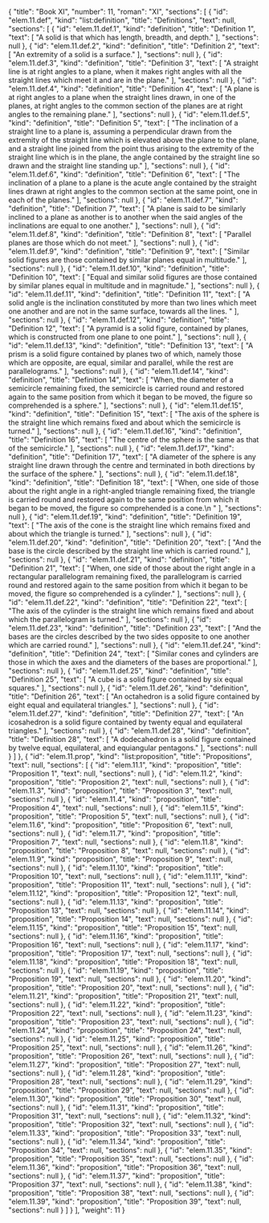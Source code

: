 {
  "title": "Book XI",
  "number": 11,
  "roman": "XI",
  "sections": [
    {
      "id": "elem.11.def",
      "kind": "list:definition",
      "title": "Definitions",
      "text": null,
      "sections": [
        {
          "id": "elem.11.def.1",
          "kind": "definition",
          "title": "Definition 1",
          "text": [
            "A solid is that which has length, breadth, and depth."
          ],
          "sections": null
        },
        {
          "id": "elem.11.def.2",
          "kind": "definition",
          "title": "Definition 2",
          "text": [
            "An extremity of a solid is a surface."
          ],
          "sections": null
        },
        {
          "id": "elem.11.def.3",
          "kind": "definition",
          "title": "Definition 3",
          "text": [
            "A straight line is at right angles to a plane, when it makes right angles with all the straight lines which meet it and are in the plane."
          ],
          "sections": null
        },
        {
          "id": "elem.11.def.4",
          "kind": "definition",
          "title": "Definition 4",
          "text": [
            "A plane is at right angles to a plane when the straight lines drawn, in one of the planes, at right angles to the common section of the planes are at right angles to the remaining plane."
          ],
          "sections": null
        },
        {
          "id": "elem.11.def.5",
          "kind": "definition",
          "title": "Definition 5",
          "text": [
            "The inclination of a straight line to a plane is, assuming a perpendicular drawn from the extremity of the straight line which is elevated above the plane to the plane, and a straight line joined from the point thus arising to the extremity of the straight line which is in the plane, the angle contained by the straight line so drawn and the straight line standing up."
          ],
          "sections": null
        },
        {
          "id": "elem.11.def.6",
          "kind": "definition",
          "title": "Definition 6",
          "text": [
            "The inclination of a plane to a plane is the acute angle contained by the straight lines drawn at right angles to the common section at the same point, one in each of the planes."
          ],
          "sections": null
        },
        {
          "id": "elem.11.def.7",
          "kind": "definition",
          "title": "Definition 7",
          "text": [
            "A plane is said to be similarly inclined to a plane as another is to another when the said angles of the inclinations are equal to one another."
          ],
          "sections": null
        },
        {
          "id": "elem.11.def.8",
          "kind": "definition",
          "title": "Definition 8",
          "text": [
            "Parallel planes are those which do not meet."
          ],
          "sections": null
        },
        {
          "id": "elem.11.def.9",
          "kind": "definition",
          "title": "Definition 9",
          "text": [
            "Similar solid figures are those contained by similar planes equal in multitude."
          ],
          "sections": null
        },
        {
          "id": "elem.11.def.10",
          "kind": "definition",
          "title": "Definition 10",
          "text": [
            "Equal and similar solid figures are those contained by similar planes equal in multitude and in magnitude."
          ],
          "sections": null
        },
        {
          "id": "elem.11.def.11",
          "kind": "definition",
          "title": "Definition 11",
          "text": [
            "A solid angle is the inclination constituted by more than two lines which meet one another and are not in the same surface, towards all the lines. "
          ],
          "sections": null
        },
        {
          "id": "elem.11.def.12",
          "kind": "definition",
          "title": "Definition 12",
          "text": [
            "A pyramid is a solid figure, contained by planes, which is constructed from one plane to one point."
          ],
          "sections": null
        },
        {
          "id": "elem.11.def.13",
          "kind": "definition",
          "title": "Definition 13",
          "text": [
            "A prism is a solid figure contained by planes two of which, namely those which are opposite, are equal, similar and parallel, while the rest are parallelograms."
          ],
          "sections": null
        },
        {
          "id": "elem.11.def.14",
          "kind": "definition",
          "title": "Definition 14",
          "text": [
            "When, the diameter of a semicircle remaining fixed, the semicircle is carried round and restored again to the same position from which it began to be moved, the figure so comprehended is a sphere."
          ],
          "sections": null
        },
        {
          "id": "elem.11.def.15",
          "kind": "definition",
          "title": "Definition 15",
          "text": [
            "The axis of the sphere is the straight line which remains fixed and about which the semicircle is turned."
          ],
          "sections": null
        },
        {
          "id": "elem.11.def.16",
          "kind": "definition",
          "title": "Definition 16",
          "text": [
            "The centre of the sphere is the same as that of the semicircle."
          ],
          "sections": null
        },
        {
          "id": "elem.11.def.17",
          "kind": "definition",
          "title": "Definition 17",
          "text": [
            "A diameter of the sphere is any straight line drawn through the centre and terminated in both directions by the surface of the sphere."
          ],
          "sections": null
        },
        {
          "id": "elem.11.def.18",
          "kind": "definition",
          "title": "Definition 18",
          "text": [
            "When, one side of those about the right angle in a right-angled triangle remaining fixed, the triangle is carried round and restored again to the same position from which it began to be moved, the figure so comprehended is a cone.\n      "
          ],
          "sections": null
        },
        {
          "id": "elem.11.def.19",
          "kind": "definition",
          "title": "Definition 19",
          "text": [
            "The axis of the cone is the straight line which remains fixed and about which the triangle is turned."
          ],
          "sections": null
        },
        {
          "id": "elem.11.def.20",
          "kind": "definition",
          "title": "Definition 20",
          "text": [
            "And the base is the circle described by the straight line which is carried round."
          ],
          "sections": null
        },
        {
          "id": "elem.11.def.21",
          "kind": "definition",
          "title": "Definition 21",
          "text": [
            "When, one side of those about the right angle in a rectangular parallelogram remaining fixed, the parallelogram is carried round and restored again to the same position from which it began to be moved, the figure so comprehended is a cylinder."
          ],
          "sections": null
        },
        {
          "id": "elem.11.def.22",
          "kind": "definition",
          "title": "Definition 22",
          "text": [
            "The axis of the cylinder is the straight line which remains fixed and about which the parallelogram is turned."
          ],
          "sections": null
        },
        {
          "id": "elem.11.def.23",
          "kind": "definition",
          "title": "Definition 23",
          "text": [
            "And the bases are the circles described by the two sides opposite to one another which are carried round."
          ],
          "sections": null
        },
        {
          "id": "elem.11.def.24",
          "kind": "definition",
          "title": "Definition 24",
          "text": [
            "Similar cones and cylinders are those in which the axes and the diameters of the bases are proportional."
          ],
          "sections": null
        },
        {
          "id": "elem.11.def.25",
          "kind": "definition",
          "title": "Definition 25",
          "text": [
            "A cube is a solid figure contained by six equal squares."
          ],
          "sections": null
        },
        {
          "id": "elem.11.def.26",
          "kind": "definition",
          "title": "Definition 26",
          "text": [
            "An octahedron is a solid figure contained by eight equal and equilateral triangles."
          ],
          "sections": null
        },
        {
          "id": "elem.11.def.27",
          "kind": "definition",
          "title": "Definition 27",
          "text": [
            "An icosahedron is a solid figure contained by twenty equal and equilateral triangles."
          ],
          "sections": null
        },
        {
          "id": "elem.11.def.28",
          "kind": "definition",
          "title": "Definition 28",
          "text": [
            "A dodecahedron is a solid figure contained by twelve equal, equilateral, and equiangular pentagons."
          ],
          "sections": null
        }
      ]
    },
    {
      "id": "elem.11.prop",
      "kind": "list:proposition",
      "title": "Propositions",
      "text": null,
      "sections": [
        {
          "id": "elem.11.1",
          "kind": "proposition",
          "title": "Proposition 1",
          "text": null,
          "sections": null
        },
        {
          "id": "elem.11.2",
          "kind": "proposition",
          "title": "Proposition 2",
          "text": null,
          "sections": null
        },
        {
          "id": "elem.11.3",
          "kind": "proposition",
          "title": "Proposition 3",
          "text": null,
          "sections": null
        },
        {
          "id": "elem.11.4",
          "kind": "proposition",
          "title": "Proposition 4",
          "text": null,
          "sections": null
        },
        {
          "id": "elem.11.5",
          "kind": "proposition",
          "title": "Proposition 5",
          "text": null,
          "sections": null
        },
        {
          "id": "elem.11.6",
          "kind": "proposition",
          "title": "Proposition 6",
          "text": null,
          "sections": null
        },
        {
          "id": "elem.11.7",
          "kind": "proposition",
          "title": "Proposition 7",
          "text": null,
          "sections": null
        },
        {
          "id": "elem.11.8",
          "kind": "proposition",
          "title": "Proposition 8",
          "text": null,
          "sections": null
        },
        {
          "id": "elem.11.9",
          "kind": "proposition",
          "title": "Proposition 9",
          "text": null,
          "sections": null
        },
        {
          "id": "elem.11.10",
          "kind": "proposition",
          "title": "Proposition 10",
          "text": null,
          "sections": null
        },
        {
          "id": "elem.11.11",
          "kind": "proposition",
          "title": "Proposition 11",
          "text": null,
          "sections": null
        },
        {
          "id": "elem.11.12",
          "kind": "proposition",
          "title": "Proposition 12",
          "text": null,
          "sections": null
        },
        {
          "id": "elem.11.13",
          "kind": "proposition",
          "title": "Proposition 13",
          "text": null,
          "sections": null
        },
        {
          "id": "elem.11.14",
          "kind": "proposition",
          "title": "Proposition 14",
          "text": null,
          "sections": null
        },
        {
          "id": "elem.11.15",
          "kind": "proposition",
          "title": "Proposition 15",
          "text": null,
          "sections": null
        },
        {
          "id": "elem.11.16",
          "kind": "proposition",
          "title": "Proposition 16",
          "text": null,
          "sections": null
        },
        {
          "id": "elem.11.17",
          "kind": "proposition",
          "title": "Proposition 17",
          "text": null,
          "sections": null
        },
        {
          "id": "elem.11.18",
          "kind": "proposition",
          "title": "Proposition 18",
          "text": null,
          "sections": null
        },
        {
          "id": "elem.11.19",
          "kind": "proposition",
          "title": "Proposition 19",
          "text": null,
          "sections": null
        },
        {
          "id": "elem.11.20",
          "kind": "proposition",
          "title": "Proposition 20",
          "text": null,
          "sections": null
        },
        {
          "id": "elem.11.21",
          "kind": "proposition",
          "title": "Proposition 21",
          "text": null,
          "sections": null
        },
        {
          "id": "elem.11.22",
          "kind": "proposition",
          "title": "Proposition 22",
          "text": null,
          "sections": null
        },
        {
          "id": "elem.11.23",
          "kind": "proposition",
          "title": "Proposition 23",
          "text": null,
          "sections": null
        },
        {
          "id": "elem.11.24",
          "kind": "proposition",
          "title": "Proposition 24",
          "text": null,
          "sections": null
        },
        {
          "id": "elem.11.25",
          "kind": "proposition",
          "title": "Proposition 25",
          "text": null,
          "sections": null
        },
        {
          "id": "elem.11.26",
          "kind": "proposition",
          "title": "Proposition 26",
          "text": null,
          "sections": null
        },
        {
          "id": "elem.11.27",
          "kind": "proposition",
          "title": "Proposition 27",
          "text": null,
          "sections": null
        },
        {
          "id": "elem.11.28",
          "kind": "proposition",
          "title": "Proposition 28",
          "text": null,
          "sections": null
        },
        {
          "id": "elem.11.29",
          "kind": "proposition",
          "title": "Proposition 29",
          "text": null,
          "sections": null
        },
        {
          "id": "elem.11.30",
          "kind": "proposition",
          "title": "Proposition 30",
          "text": null,
          "sections": null
        },
        {
          "id": "elem.11.31",
          "kind": "proposition",
          "title": "Proposition 31",
          "text": null,
          "sections": null
        },
        {
          "id": "elem.11.32",
          "kind": "proposition",
          "title": "Proposition 32",
          "text": null,
          "sections": null
        },
        {
          "id": "elem.11.33",
          "kind": "proposition",
          "title": "Proposition 33",
          "text": null,
          "sections": null
        },
        {
          "id": "elem.11.34",
          "kind": "proposition",
          "title": "Proposition 34",
          "text": null,
          "sections": null
        },
        {
          "id": "elem.11.35",
          "kind": "proposition",
          "title": "Proposition 35",
          "text": null,
          "sections": null
        },
        {
          "id": "elem.11.36",
          "kind": "proposition",
          "title": "Proposition 36",
          "text": null,
          "sections": null
        },
        {
          "id": "elem.11.37",
          "kind": "proposition",
          "title": "Proposition 37",
          "text": null,
          "sections": null
        },
        {
          "id": "elem.11.38",
          "kind": "proposition",
          "title": "Proposition 38",
          "text": null,
          "sections": null
        },
        {
          "id": "elem.11.39",
          "kind": "proposition",
          "title": "Proposition 39",
          "text": null,
          "sections": null
        }
      ]
    }
  ],
  "weight": 11
}
